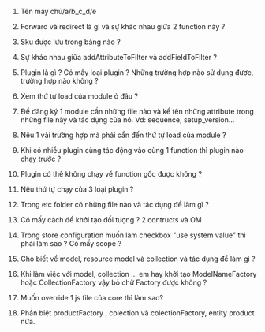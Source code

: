 1. Tên máy chủ/a/b_c_d/e

2. Forward và redirect là gì và sự khác nhau giữa 2 function này ?

3. Sku được lưu trong bảng nào ?

4. Sự khác nhau giữa addAttributeToFilter và addFieldToFilter ?

5. Plugin là gì ? Có mấy loại plugin ? Những trường hợp nào sử dụng được, trường hợp nào không ?

6. Xem thứ tự load của module ở đâu ?

7. Để đăng ký 1 module cần những file nào và kể tên những attribute trong những file này và tác dụng của nó. Vd: sequence, setup_version...

8. Nêu 1 vài trường hợp mà phải cần đến thứ tự load của module ?

9. Khi có nhiều plugin cùng tác động vào cùng 1 function thì plugin nào chạy trước ?

10. Plugin có thể không chạy về function gốc được không ?

11. Nêu thứ tự chạy của 3 loại plugin ?

12. Trong etc folder có những file nào và tác dụng để làm gì ?

13. Có mấy cách để khởi tạo đối tượng ? 2 contructs và OM

14. Trong store configuration muốn làm checkbox "use system value" thì phải làm sao ? Có mấy scope ?

15. Cho biết về model, resource model và collection và tác dụng để làm gì ?

16. Khi làm việc với model, collection ... em hay khởi tạo ModelNameFactory hoặc CollectionFactory vậy bỏ chữ Factory được không ?

17. Muốn override 1 js file của core thì làm sao?

100. Phần biệt productFactory , colection và colectionFactory, entity product nữa.

